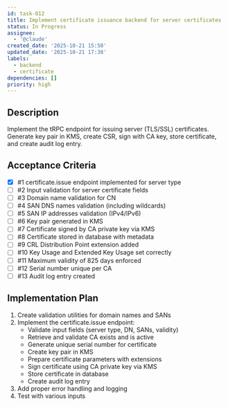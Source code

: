 ```yaml
---
id: task-012
title: Implement certificate issuance backend for server certificates
status: In Progress
assignee:
  - '@claude'
created_date: '2025-10-21 15:50'
updated_date: '2025-10-21 17:38'
labels:
  - backend
  - certificate
dependencies: []
priority: high
---
```


## Description

<!-- SECTION:DESCRIPTION:BEGIN -->
Implement the tRPC endpoint for issuing server (TLS/SSL) certificates. Generate key pair in KMS, create CSR, sign with CA key, store certificate, and create audit log entry.
<!-- SECTION:DESCRIPTION:END -->

## Acceptance Criteria
<!-- AC:BEGIN -->
- [x] #1 certificate.issue endpoint implemented for server type
- [ ] #2 Input validation for server certificate fields
- [ ] #3 Domain name validation for CN
- [ ] #4 SAN DNS names validation (including wildcards)
- [ ] #5 SAN IP addresses validation (IPv4/IPv6)
- [ ] #6 Key pair generated in KMS
- [ ] #7 Certificate signed by CA private key via KMS
- [ ] #8 Certificate stored in database with metadata
- [ ] #9 CRL Distribution Point extension added
- [ ] #10 Key Usage and Extended Key Usage set correctly
- [ ] #11 Maximum validity of 825 days enforced
- [ ] #12 Serial number unique per CA
- [ ] #13 Audit log entry created
<!-- AC:END -->

## Implementation Plan

<!-- SECTION:PLAN:BEGIN -->
1. Create validation utilities for domain names and SANs
2. Implement the certificate.issue endpoint:
   - Validate input fields (server type, DN, SANs, validity)
   - Retrieve and validate CA exists and is active
   - Generate unique serial number for certificate
   - Create key pair in KMS
   - Prepare certificate parameters with extensions
   - Sign certificate using CA private key via KMS
   - Store certificate in database
   - Create audit log entry
3. Add proper error handling and logging
4. Test with various inputs
<!-- SECTION:PLAN:END -->

